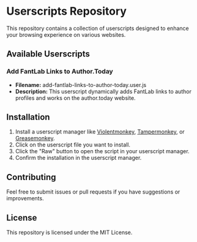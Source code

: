 # Userscripts Repository

This repository contains a collection of userscripts designed to enhance your browsing experience on various websites.

## Available Userscripts

### Add FantLab Links to Author.Today

- **Filename:** add-fantlab-links-to-author-today.user.js
- **Description:** This userscript dynamically adds FantLab links to author profiles and works on the author.today website.

## Installation

1. Install a userscript manager like [Violentmonkey](https://violentmonkey.github.io/), [Tampermonkey](https://www.tampermonkey.net/), or [Greasemonkey](https://www.greasespot.net/).
2. Click on the userscript file you want to install.
3. Click the "Raw" button to open the script in your userscript manager.
4. Confirm the installation in the userscript manager.

## Contributing

Feel free to submit issues or pull requests if you have suggestions or improvements.

## License

This repository is licensed under the MIT License.
